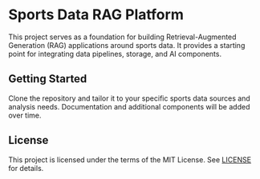 # Sports Data RAG Platform

This project serves as a foundation for building Retrieval-Augmented Generation (RAG) applications around sports data. It provides a starting point for integrating data pipelines, storage, and AI components.

## Getting Started

Clone the repository and tailor it to your specific sports data sources and analysis needs. Documentation and additional components will be added over time.

## License

This project is licensed under the terms of the MIT License. See [LICENSE](LICENSE) for details.
